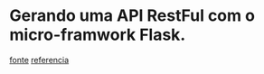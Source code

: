 # Gerando uma API RestFul com o micro-framwork Flask.

[fonte](https://blog.miguelgrinberg.com/post/designing-a-restful-api-with-python-and-flask)
[referencia](http://www.programcreek.com/python/example/58915/flask.jsonify)

